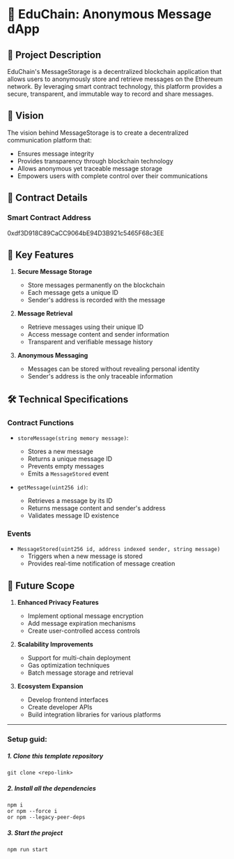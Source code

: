 # 📝 EduChain: Anonymous Message dApp

## 🌟 Project Description

EduChain's MessageStorage is a decentralized blockchain application that allows users to anonymously store and retrieve messages on the Ethereum network. By leveraging smart contract technology, this platform provides a secure, transparent, and immutable way to record and share messages.

## 🚀 Vision

The vision behind MessageStorage is to create a decentralized communication platform that:
- Ensures message integrity
- Provides transparency through blockchain technology
- Allows anonymous yet traceable message storage
- Empowers users with complete control over their communications

## 🔗 Contract Details

### Smart Contract Address
0xdf3D918C89CaCC9064bE94D3B921c5465F68c3EE

## 🌈 Key Features

1. **Secure Message Storage**
   - Store messages permanently on the blockchain
   - Each message gets a unique ID
   - Sender's address is recorded with the message

2. **Message Retrieval**
   - Retrieve messages using their unique ID
   - Access message content and sender information
   - Transparent and verifiable message history

3. **Anonymous Messaging**
   - Messages can be stored without revealing personal identity
   - Sender's address is the only traceable information

## 🛠 Technical Specifications

### Contract Functions

- `storeMessage(string memory message)`: 
  - Stores a new message
  - Returns a unique message ID
  - Prevents empty messages
  - Emits a `MessageStored` event

- `getMessage(uint256 id)`: 
  - Retrieves a message by its ID
  - Returns message content and sender's address
  - Validates message ID existence

### Events

- `MessageStored(uint256 id, address indexed sender, string message)`
  - Triggers when a new message is stored
  - Provides real-time notification of message creation

## 🔮 Future Scope

1. **Enhanced Privacy Features**
   - Implement optional message encryption
   - Add message expiration mechanisms
   - Create user-controlled access controls

2. **Scalability Improvements**
   - Support for multi-chain deployment
   - Gas optimization techniques
   - Batch message storage and retrieval

3. **Ecosystem Expansion**
   - Develop frontend interfaces
   - Create developer APIs
   - Build integration libraries for various platforms

---

### Setup guid:
##### 1. Clone this template repository
```
git clone <repo-link>
```
##### 2. Install all the dependencies
```
npm i
or npm --force i
or npm --legacy-peer-deps
```

##### 3. Start the project
```
npm run start
```
